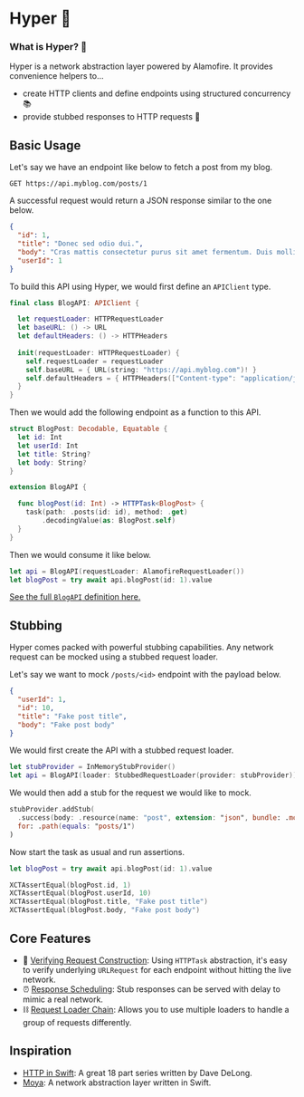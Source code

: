 # Hyper 🦸

### What is Hyper? 🧱

Hyper is a network abstraction layer powered by Alamofire. It provides convenience helpers to...
* create HTTP clients and define endpoints using structured concurrency 📚
* provide stubbed responses to HTTP requests 🧪

## Basic Usage
Let's say we have an endpoint like below to fetch a post from my blog.
```
GET https://api.myblog.com/posts/1
```
A successful request would return a JSON response similar to the one below.
```json
{
  "id": 1,
  "title": "Donec sed odio dui.",
  "body": "Cras mattis consectetur purus sit amet fermentum. Duis mollis, est non commodo luctus, nisi erat porttitor ligula, eget lacinia odio sem nec elit.",
  "userId": 1
}
```
To build this API using Hyper, we would first define an `APIClient` type.
```swift
final class BlogAPI: APIClient {

  let requestLoader: HTTPRequestLoader
  let baseURL: () -> URL
  let defaultHeaders: () -> HTTPHeaders
  
  init(requestLoader: HTTPRequestLoader) {
    self.requestLoader = requestLoader
    self.baseURL = { URL(string: "https://api.myblog.com")! }
    self.defaultHeaders = { HTTPHeaders(["Content-type": "application/json; charset=UTF-8"]) }
  }
}
```
Then we would add the following endpoint as a function to this API.
```swift
struct BlogPost: Decodable, Equatable {
  let id: Int
  let userId: Int
  let title: String?
  let body: String?
}

extension BlogAPI {

  func blogPost(id: Int) -> HTTPTask<BlogPost> {
    task(path: .posts(id: id), method: .get)
        .decodingValue(as: BlogPost.self)
  }
}
```
Then we would consume it like below.
```swift
let api = BlogAPI(requestLoader: AlamofireRequestLoader())
let blogPost = try await api.blogPost(id: 1).value
```

[See the full `BlogAPI` definition here.](/Tests/HyperTests/Models/BlogAPI.swift)

## Stubbing
Hyper comes packed with powerful stubbing capabilities. Any network request can be mocked using a stubbed request loader.

Let's say we want to mock `/posts/<id>` endpoint with the payload below.
```json
{
  "userId": 1,
  "id": 10,
  "title": "Fake post title",
  "body": "Fake post body"
}
```
We would first create the API with a stubbed request loader.
```swift
let stubProvider = InMemoryStubProvider()
let api = BlogAPI(loader: StubbedRequestLoader(provider: stubProvider))
```
We would then add a stub for the request we would like to mock.
```swift
stubProvider.addStub(
  .success(body: .resource(name: "post", extension: "json", bundle: .module)),
  for: .path(equals: "posts/1")
)
```
Now start the task as usual and run assertions.
```swift
let blogPost = try await api.blogPost(id: 1).value

XCTAssertEqual(blogPost.id, 1)
XCTAssertEqual(blogPost.userId, 10)
XCTAssertEqual(blogPost.title, "Fake post title")
XCTAssertEqual(blogPost.body, "Fake post body")
```

## Core Features
* 🧪 [Verifying Request Construction](Docs/VerifyingRequestConstruction.md): Using `HTTPTask` abstraction, it's easy to verify underlying `URLRequest` for each endpoint without hitting the live network.
* ⏰ [Response Scheduling](Docs/ResponseScheduling.md): Stub responses can be served with delay to mimic a real network. 
* ⛓️ [Request Loader Chain](Docs/RequestLoaderChain.md): Allows you to use multiple loaders to handle a group of requests differently.

## Inspiration
* [HTTP in Swift](https://davedelong.com/blog/2020/06/27/http-in-swift-part-1/): A great 18 part series written by Dave DeLong.
* [Moya](https://github.com/Moya/Moya): A network abstraction layer written in Swift.
